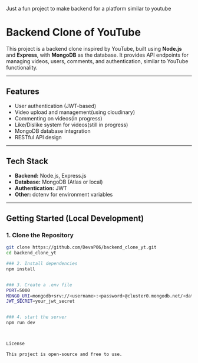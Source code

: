 Just a fun project to make backend for a platform similar to youtube


# Backend Clone of YouTube

This project is a backend clone inspired by YouTube, built using **Node.js** and **Express**, with **MongoDB** as the database. It provides API endpoints for managing videos, users, comments, and authentication, similar to YouTube functionality.

---

## Features

- User authentication (JWT-based)
- Video upload and management(using cloudinary)
- Commenting on videos(in progress)
- Like/Dislike system for videos(still in progress)
- MongoDB database integration
- RESTful API design

---

## Tech Stack

- **Backend:** Node.js, Express.js
- **Database:** MongoDB (Atlas or local)
- **Authentication:** JWT
- **Other:** dotenv for environment variables

---

## Getting Started (Local Development)

### 1. Clone the Repository
```bash
git clone https://github.com/DevaP06/backend_clone_yt.git
cd backend_clone_yt

### 2. Install dependencies
npm install


### 3. Create a .env file
PORT=5000
MONGO_URI=mongodb+srv://<username>:<password>@cluster0.mongodb.net/<database_name>?retryWrites=true&w=majority
JWT_SECRET=your_jwt_secret


### 4. start the server
npm run dev



License

This project is open-source and free to use.